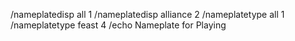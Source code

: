 /nameplatedisp all 1
/nameplatedisp alliance 2
/nameplatetype all 1
/nameplatetype feast 4
/echo Nameplate for Playing